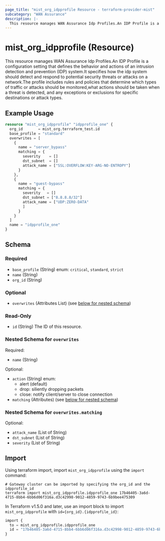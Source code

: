```yaml
---
page_title: "mist_org_idpprofile Resource - terraform-provider-mist"
subcategory: "WAN Assurance"
description: |-
  This resource manages WAN Assurance Idp Profiles.An IDP Profile is a configuration setting that defines the behavior and actions of an intrusion detection and prevention (IDP) system.It specifies how the idp system should detect and respond to potential security threats or attacks on a network.The profile includes rules and policies that determine which types of traffic or attacks should be monitored,what actions should be taken when a threat is detected, and any exceptions or exclusions for specific destinations or attack types.
---
```


# mist_org_idpprofile (Resource)

This resource manages WAN Assurance Idp Profiles.An IDP Profile is a configuration setting that defines the behavior and actions of an intrusion detection and prevention (IDP) system.It specifies how the idp system should detect and respond to potential security threats or attacks on a network.The profile includes rules and policies that determine which types of traffic or attacks should be monitored,what actions should be taken when a threat is detected, and any exceptions or exclusions for specific destinations or attack types.


## Example Usage

```terraform
resource "mist_org_idpprofile" "idpprofile_one" {
  org_id       = mist_org.terraform_test.id
  base_profile = "standard"
  overwrites = [
    {
      name = "server_bypass"
      matching = {
        severity    = []
        dst_subnet  = []
        attack_name = ["SSL:OVERFLOW:KEY-ARG-NO-ENTROPY"]
      }
    },
    {
      name = "guest-bypass"
      matching = {
        severity   = []
        dst_subnet = ["8.8.8.8/32"]
        attack_name = ["UDP:ZERO-DATA"
        ]
      }
    }
  ]
  name = "idpprofile_one"
}
```

<!-- schema generated by tfplugindocs -->
## Schema

### Required

- `base_profile` (String) enum: `critical`, `standard`, `strict`
- `name` (String)
- `org_id` (String)

### Optional

- `overwrites` (Attributes List) (see [below for nested schema](#nestedatt--overwrites))

### Read-Only

- `id` (String) The ID of this resource.

<a id="nestedatt--overwrites"></a>
### Nested Schema for `overwrites`

Required:

- `name` (String)

Optional:

- `action` (String) enum:
  * alert (default)
  * drop: siliently dropping packets
  * close: notify client/server to close connection
- `matching` (Attributes) (see [below for nested schema](#nestedatt--overwrites--matching))

<a id="nestedatt--overwrites--matching"></a>
### Nested Schema for `overwrites.matching`

Optional:

- `attack_name` (List of String)
- `dst_subnet` (List of String)
- `severity` (List of String)



## Import
Using terraform import, import `mist_org_idpprofile` using the `import` command:
```shell
# Gateway cluster can be imported by specifying the org_id and the idpprofile_id
terraform import mist_org_idpprofile.idpprofile_one 17b46405-3a6d-4715-8bb4-6bb6d06f316a.d3c42998-9012-4859-9743-6b9bee475309
```


In Terraform v1.5.0 and later, use an import block to import `mist_org_idpprofile` with `id={org_id}.{idpprofile_id}`:

```tf
import {
  to = mist_org_idpprofile.idpprofile_one
  id = "17b46405-3a6d-4715-8bb4-6bb6d06f316a.d3c42998-9012-4859-9743-6b9bee475309"
}
```